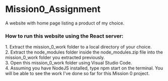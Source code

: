 <h1>Mission0_Assignment</h1>
A website with home page listing a product of my choice.<br/>

<h3>How to run this website using the React server:</h3>
1. Extract the mission_0_work folder to a local directory of your choice.<br/>
2. Extract the node_modules folder inside the node_modules.zip file into the mission_0_work folder you extracted previously.<br/>
3. Open this mission_0_work folder using Visual Studio Code.<br/>
4. Assuming you have NodeJS installed, type npm start on the terminal. You will be able to see the work I've done so far for this Mission 0 project.<br/>

